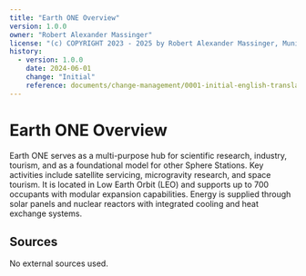 ```yaml
---
title: "Earth ONE Overview"
version: 1.0.0
owner: "Robert Alexander Massinger"
license: "(c) COPYRIGHT 2023 - 2025 by Robert Alexander Massinger, Munich, Germany. ALL RIGHTS RESERVED."
history:
  - version: 1.0.0
    date: 2024-06-01
    change: "Initial"
    reference: documents/change-management/0001-initial-english-translation.md
---
```

# Earth ONE Overview

Earth ONE serves as a multi-purpose hub for scientific research, industry, tourism, and as a foundational model for other Sphere Stations. Key activities include satellite servicing, microgravity research, and space tourism. It is located in Low Earth Orbit (LEO) and supports up to 700 occupants with modular expansion capabilities. Energy is supplied through solar panels and nuclear reactors with integrated cooling and heat exchange systems.

## Sources

No external sources used.
